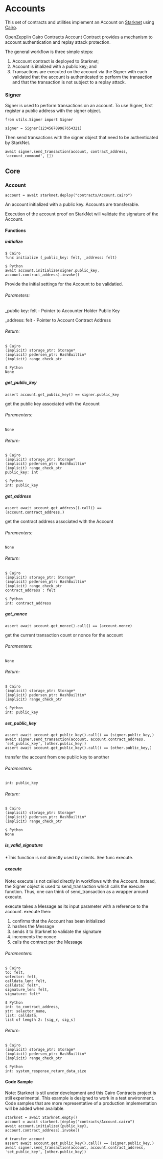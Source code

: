# Accounts

This set of contracts and utilities implement an Account on [Starknet](https://www.cairo-lang.org/docs/hello_starknet/intro.html) using [Cairo](https://www.cairo-lang.org/docs/hello_cairo/index.html#hello-cairo).

OpenZepplin Cairo Contracts Account Contract provides a mechanism to account authentication and replay attack protection.

The general workflow is three simple steps: 
1. Acccount contract is deployed to Starknet; 
1. Account is iitialized with a public key; and
1. Transactions are executed on the account via the Signer with each validated that the account is authenticated to perform the transaction and that the transaction is not subject to a replay attack.

### Signer

Signer is used to perform transactions on an account. To use Signer, first register a public address with the signer object.

    from utils.Signer import Signer

    signer = Signer(123456789987654321)

Then send transactions with the signer object that need to be authenticated by StarkNet.

    await signer.send_transaction(account, contract_address, 'account_command', [])

## Core

### Account

    account = await starknet.deploy("contracts/Account.cairo")
    
An account initialized with a public key. Accounts are transferable.

Execution of the account proof on StarkNet will validate the signature of the Account.

#### Functions

##### initialize

    $ Cairo
    func initialize (_public_key: felt, _address: felt)

    $ Python
    await account.initialize(signer.public_key, account.contract_address).invoke()

Provide the initial settings for the Account to be validatied.

###### Parameters:

_public key: felt - Pointer to Accounter Holder Public Key

_address: felt - Pointer to Account Contract Address

###### Return:

    $ Cairo
    (implicit) storage_ptr: Storage*
    (implicit) pedersen_ptr: HashBuiltin*
    (implicit) range_check_ptr

    $ Python
    None

##### get_public_key

    assert account.get_public_key() == signer.public_key 

get the public key associated with the Account

###### Paramenters:

    None

###### Return:

    $ Cairo
    (implicit) storage_ptr: Storage*
    (implicit) pedersen_ptr: HashBuiltin*
    (implicit) range_check_ptr
    public_key: int

    $ Python
    int: public_key

##### get_address

    assert await account.get_address().call() == (account.contract_address,)

get the contract address associated with the Account

###### Paramenters:

    None

###### Return:

    $ Cairo
    (implicit) storage_ptr: Storage*
    (implicit) pedersen_ptr: HashBuiltin*
    (implicit) range_check_ptr
    contract_address : felt

    $ Python
    int: contract_address

##### get_nonce

    assert await account.get_nonce().call() == (account.nonce)

get the current transaction count or nonce for the account

###### Paramenters:

    None

###### Return:

    $ Cairo
    (implicit) storage_ptr: Storage*
    (implicit) pedersen_ptr: HashBuiltin*
    (implicit) range_check_ptr

    $ Python
    int: public_key

##### set_public_key

    assert await account.get_public_key().call() == (signer.public_key,)
    await signer.send_transaction(account, account.contract_address, 'set_public_key', [other.public_key])
    assert await account.get_public_key().call() == (other.public_key,)

transfer the account from one public key to another

###### Paramenters:

    int: public_key

###### Return:

    $ Cairo
    (implicit) storage_ptr: Storage*
    (implicit) pedersen_ptr: HashBuiltin*
    (implicit) range_check_ptr

    $ Python
    None

##### is_valid_signature

*This function is not directly used by clients. See func execute.

##### execute

Note: execute is not called directly in workflows with the Account. Instead, the Signer object is used to send_transaction which calls the execute function. Thus, one can think of send_transaction as a wrapper around execute.

execute takes a Message as its input parameter with a reference to the account. execute then:
1. confirms that the Account has been initialized
1. hashes the Message
1. sends it to Starknet to validate the signature
1. increments the nonce
1. calls the contract per the Message

###### Paramenters:

    $ Cairo
    to: felt,
    selector: felt,
    calldata_len: felt,
    calldata: felt*,
    signature_len: felt,
    signature: felt*

    $ Python
    int: to_contract_address, 
    str: selector_name, 
    list: calldata, 
    list of length 2: [sig_r, sig_s]

###### Return:

    $ Cairo
    (implicit) storage_ptr: Storage*
    (implicit) pedersen_ptr: HashBuiltin*
    (implicit) range_check_ptr

    $ Python
    int: system_response_return_data_size


#### Code Sample

Note: Starknet is stil under development and this Cairo Contracts project is still experimental. This example is designed to work in a test environment. Code samples that are more representative of a production implementation will be added when available.

    starknet = await Starknet.empty()
    account = await starknet.[deploy("contracts/Account.cairo")
    await account.initialize({public_key}, account.contract_address).invoke()

    # transfer account
    assert await account.get_public_key().call() == (signer.public_key,)
    await signer.send_transaction(account, account.contract_address, 'set_public_key', [other.public_key])

